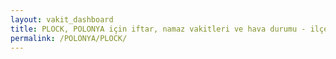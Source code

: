 ```yaml
---
layout: vakit_dashboard
title: PLOCK, POLONYA için iftar, namaz vakitleri ve hava durumu - ilçe/eyalet seç
permalink: /POLONYA/PLOCK/
---
```


<script type="text/javascript">
  var GLOBAL_COUNTRY = 'POLONYA';
  var GLOBAL_CITY = 'PLOCK';
  var GLOBAL_STATE = '';
  var lat = 72;
  var lon = 21;
</script>
